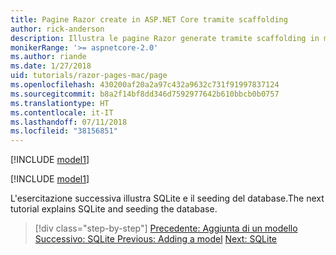 ```yaml
---
title: Pagine Razor create in ASP.NET Core tramite scaffolding
author: rick-anderson
description: Illustra le pagine Razor generate tramite scaffolding in macOS.
monikerRange: '>= aspnetcore-2.0'
ms.author: riande
ms.date: 1/27/2018
uid: tutorials/razor-pages-mac/page
ms.openlocfilehash: 430200af20a2a97c432a9632c731f91997837124
ms.sourcegitcommit: b8a2f14bf8dd346d7592977642b610bbcb0b0757
ms.translationtype: HT
ms.contentlocale: it-IT
ms.lasthandoff: 07/11/2018
ms.locfileid: "38156851"
---
```

[!INCLUDE [model1](../../includes/RP/page1.md)]

[!INCLUDE [model1](../../includes/RP/page2.md)]

<span data-ttu-id="81c8b-103">L'esercitazione successiva illustra SQLite e il seeding del database.</span><span class="sxs-lookup"><span data-stu-id="81c8b-103">The next tutorial explains SQLite and seeding the database.</span></span>

> [!div class="step-by-step"]
> <span data-ttu-id="81c8b-104">[Precedente: Aggiunta di un modello](xref:tutorials/razor-pages-mac/model)
> [Successivo: SQLite ](xref:tutorials/razor-pages-mac/sql)</span><span class="sxs-lookup"><span data-stu-id="81c8b-104">[Previous: Adding a model](xref:tutorials/razor-pages-mac/model)
[Next: SQLite ](xref:tutorials/razor-pages-mac/sql)</span></span>
